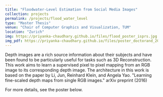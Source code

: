 ```yaml
---
title: "Floodwater-Level Estimation from Social Media Images"
collection: projects
permalink: /projects/flood_water_level
type: "Master Thesis"
venue: "Chair of Computer Graphics and Visualization, TUM"
location: "Zurich"
img: https://priyanka-chaudhary.github.io/files/flood_poster_isprs.jpg
img_pdf: https://priyanka-chaudhary.github.io/files/poster_doctorand_2019.pdf
---
```


Depth images are a rich source information about their subjects and have been found to be
particularly useful for tasks such as 3D Reconstruction. This work aims to learn a supervised 
pixel to pixel mapping from an RGB image to its corresponding depth image. The architecture in 
this work is based on the paper by Li, Jun, Reinhard Klein, and Angela Yao. "Learning fine-scaled
depth maps from single RGB images." arXiv preprint (2016) 

For more details, see the poster below.
